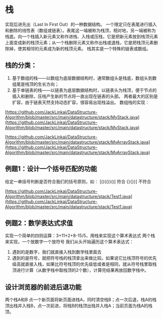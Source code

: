 # 栈
实现后进先出（Last In First Out）的一种数据结构。
一个限定只在表尾进行插入和删除的线性表（数组或链表）。表尾这一端被称为栈顶，相对地，另一端被称为栈底。向一个栈插入新元素又称作进栈、入栈或压栈，它是把新元素放到栈顶元素上面变成新的栈顶元素；从一个栈删除元素又称作出栈或退栈，它是把栈顶元素删除掉，使其相邻的元素成为新的栈顶元素。
栈其实是一个特殊的链表或数组。

## 栈的分类：
1. 基于数组的栈——以数组为底层数据结构时，通常数组头是栈底，数组头到数组尾是栈顶的生长方向；
2. 基于单链表的栈——以链表为底层数据结构时，以链表头为栈顶，便于节点的插入和删除，压栈产生新的节点将一直出现在链表的头部。
两者最大的区别是扩容，由于链表天然支持动态扩容，很容易出现栈溢出。
数组栈的实现：

[https://github.com/JackLinkai/DataStructure-Algorithm/blob/master/src/main/datastructure/stack/MyStack.java](https://github.com/JackLinkai/DataStructure-Algorithm/blob/master/src/main/datastructure/stack/MyStack.java)

[https://github.com/JackLinkai/DataStructure-Algorithm/blob/master/src/main/datastructure/stack/MyArrayStack.java](https://github.com/JackLinkai/DataStructure-Algorithm/blob/master/src/main/datastructure/stack/MyArrayStack.java)


## 例题1：设计一个括号匹配的功能
给定一串括号判断是否符合我们的括号原则，如：
[(){()}()] 符合
{}{}}] 不符合

[https://github.com/JackLinkai/DataStructure-Algorithm/blob/master/src/main/datastructure/stack/Test1.java](https://github.com/JackLinkai/DataStructure-Algorithm/blob/master/src/main/datastructure/stack/Test1.java)

## 例题2：数学表达式求值
实现一个简单的四则运算：3+11*2+8-15/5，用栈来实现这个算术表达式
两个栈来实现，一个放数字一个放符号
我们从头开始遍历这个算术表达式：
1. 遇到的是数字，我们就直接入栈到数学栈里面去
2. 遇到的是符号，就把符号栈的栈顶拿出来做比较。如果说它比栈顶符号的优先级高就直接入栈，如果比符号栈顶的优先级低或者是相同，就从符号栈里取栈顶进行计算（从数字栈中取栈顶的2个数），计算完结果再放回数字栈中。

## 设计浏览器的前进后退功能
两个栈A和B
点一个新页面将新页面进栈A，同时清空栈B；点一次后退，栈A的栈顶出栈并入栈B，点一次前进，将栈B的栈顶出栈并入栈A；当前页面为栈A的栈顶。
